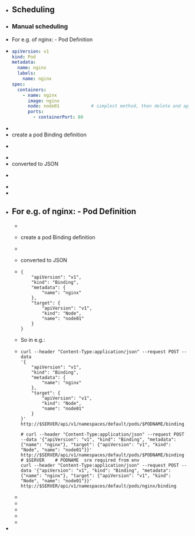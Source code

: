 - ## Scheduling
- ### Manual scheduling
- For e.g. of nginx: - Pod Definition
- ```yaml
  apiVersion: v1
  kind: Pod
  metadata:
    name: nginx
    labels:
      name: nginx
  spec:
    containers:
      - name: nginx
        image: nginx
        node: node01			# simplest method, then delete and apply to create pod
        ports:
          - containerPort: 80
  
  ```
-
- create a pod Binding definition
- ```yaml
  ```
-
- converted to JSON
- ```yaml
  ```
-
-
- For e.g. of nginx: - Pod Definition
	-
	- ```
	  ```
	- create a pod Binding definition
	- ```
	  ```
	- converted to JSON
	- ```
	  {
	      "apiVersion": "v1",
	      "kind": "Binding",
	      "metadata": {
	          "name": "nginx"
	      },
	      "target": {
	          "apiVersion": "v1",
	          "kind": "Node",
	          "name": "node01"
	      }
	  }
	  
	  ```
	- So in e.g.:
	- ```
	  curl --header "Content-Type:application/json" --request POST --data 
	  '{
	      "apiVersion": "v1",
	      "kind": "Binding",
	      "metadata": {
	          "name": "nginx"
	      },
	      "target": {
	          "apiVersion": "v1",
	          "kind": "Node",
	          "name": "node01"
	      }
	  }' 
	  http://$SERVER/api/v1/namespaces/default/pods/$PODNAME/binding
	  
	  # curl --header "Content-Type:application/json" --request POST --data '{"apiVersion": "v1", "kind": "Binding", "metadata": {"name": "nginx"}, "target": {"apiVersion": "v1", "kind": "Node", "name": "node01"}}' http://$SERVER/api/v1/namespaces/default/pods/$PODNAME/binding
	  # $SERVER    # PODNAME  sre required from env
	  curl --header "Content-Type:application/json" --request POST --data '{"apiVersion": "v1", "kind": "Binding", "metadata": {"name": "nginx"}, "target": {"apiVersion": "v1", "kind": "Node", "name": "node01"}}' http://$SERVER/api/v1/namespaces/default/pods/nginx/binding
	  
	  ```
	-
	-
	-
	-
	-
-